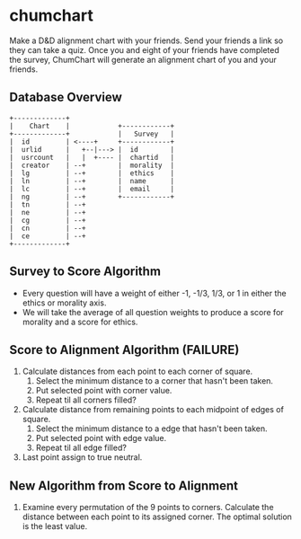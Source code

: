 # chumchart
Make a D&amp;D alignment chart with your friends.  Send your friends a link so they can take a quiz.  Once you and eight of your friends have completed the survey, ChumChart will generate an alignment chart of you and your friends.

## Database Overview
```
+-------------+
|    Chart    |            +------------+
+-------------+            |   Survey   |
|  id         | <----+     +------------+
|  urlid      |   +--|---> |  id        |
|  usrcount   |   |  +---- |  chartid   |
|  creator    | --+        |  morality  |
|  lg         | --+        |  ethics    |
|  ln         | --+        |  name      |
|  lc         | --+        |  email     |
|  ng         | --+        +------------+
|  tn         | --+
|  ne         | --+
|  cg         | --+
|  cn         | --+
|  ce         | --+
+-------------+
```

## Survey to Score Algorithm
* Every question will have a weight of either -1, -1/3, 1/3, or 1 in either the ethics or morality axis.
* We will take the average of all question weights to produce a score for morality and a score for ethics.

## Score to Alignment Algorithm (FAILURE)
1. Calculate distances from each point to each corner of square.
    1. Select the minimum distance to a corner that hasn't been taken.
    2. Put selected point with corner value.
    3. Repeat til all corners filled?
2. Calculate distance from remaining points to each midpoint of edges of square.
    1. Select the minimum distance to a edge that hasn't been taken.
    2. Put selected point with edge value.
    3. Repeat til all edge filled?
3. Last point assign to true neutral.

## New Algorithm from Score to Alignment
1. Examine every permutation of the 9 points to corners.  Calculate the distance between each point to its assigned corner.  The optimal solution is the least value.